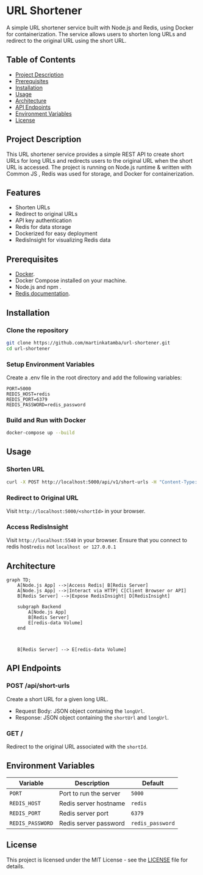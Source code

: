 # URL Shortener
A simple URL shortener service built with Node.js and Redis, using Docker for containerization. The service allows users to shorten long URLs and redirect to the original URL using the short URL.

## Table of Contents

- [Project Description](#project-description)
- [Prerequisites](#prerequisites)
- [Installation](#installation)
- [Usage](#usage)
- [Architecture](#architecture)
- [API Endpoints](#api-endpoints)
- [Environment Variables](#environment-variables)
- [License](#license)

## Project Description

This URL shortener service provides a simple REST API to create short URLs for long URLs and redirects users to the original URL when the short URL is accessed. The project is running on Node.js runtime & written with Common JS , Redis was used for storage, and Docker for containerization.

## Features

- Shorten URLs
- Redirect to original URLs
- API key authentication
- Redis for data storage
- Dockerized for easy deployment
- RedisInsight for visualizing Redis data

## Prerequisites

- [Docker](https://www.docker.com/get-started).
- Docker Compose installed on your machine.
- Node.js and npm .
- [Redis documentation](https://redis.io/docs/latest/develop/).

## Installation

### Clone the repository

```sh
git clone https://github.com/martinkatamba/url-shortener.git
cd url-shortener 
```

### Setup Environment Variables
Create a .env file in the root directory and add the following variables:
```env
PORT=5000
REDIS_HOST=redis
REDIS_PORT=6379
REDIS_PASSWORD=redis_password 
```
### Build and Run with Docker 

```sh 
docker-compose up --build
```
## Usage 

### Shorten URL
```sh 
curl -X POST http://localhost:5000/api/v1/short-urls -H "Content-Type: application/json" -d '{"longUrl": "http://example.com"}'
```

### Redirect to Original URL
Visit `http://localhost:5000/<shortId>` in your browser.

### Access RedisInsight
Visit `http://localhost:5540` in your browser.
Ensure that you connect to redis host`redis` not `localhost or 127.0.0.1`


## Architecture

```mermaid
graph TD;
    A[Node.js App] -->|Access Redis| B[Redis Server]
    A[Node.js App] -->|Interact via HTTP| C[Client Browser or API]
    B[Redis Server] -->|Expose RedisInsight| D[RedisInsight]

    subgraph Backend
        A[Node.js App]
        B[Redis Server]
        E[redis-data Volume] 
    end



    B[Redis Server] --> E[redis-data Volume] 
```

## API Endpoints

### POST /api/short-urls

Create a short URL for a given long URL.

- Request Body: JSON object containing the `longUrl`.
- Response: JSON object containing the `shortUrl` and `longUrl`.

### GET /<shortId>
Redirect to the original URL associated with the `shortId`.

## Environment Variables

| Variable         | Description                     | Default                |
| ---------------- | ------------------------------- | ---------------------- |
| `PORT`           | Port to run the server          | `5000`                 |
| `REDIS_HOST`     | Redis server hostname           | `redis`                |
| `REDIS_PORT`     | Redis server port               | `6379`                 |
| `REDIS_PASSWORD` | Redis server password           | `redis_password`  |


## License

This project is licensed under the MIT License - see the [LICENSE](LICENSE) file for details.

